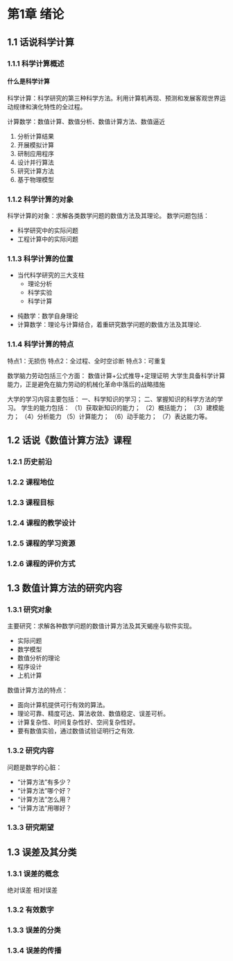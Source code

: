 

# 第1章 绪论
## 1.1 话说科学计算
### 1.1.1 科学计算概述

#### 什么是科学计算
科学计算：科学研究的第三种科学方法。利用计算机再现、预测和发展客观世界运动规律和演化特性的全过程。

计算数学：数值计算、数值分析、数值计算方法、数值逼近

1. 分析计算结果
2. 开展模拟计算
3. 研制应用程序
4. 设计并行算法
5. 研究计算方法
6. 基于物理模型

### 1.1.2 科学计算的对象
科学计算的对象：求解各类数学问题的数值方法及其理论。
数学问题包括：
- 科学研究中的实际问题
- 工程计算中的实际问题



### 1.1.3 科学计算的位置
- 当代科学研究的三大支柱
  - 理论分析
  - 科学实验
  - 科学计算

* 纯数学：数学自身理论
* 计算数学：理论与计算结合，着重研究数学问题的数值方法及其理论.


### 1.1.4 科学计算的特点

特点1：无损伤
特点2：全过程、全时空诊断
特点3：可重复

数学脑力劳动包括三个方面：
数值计算+公式推导+定理证明
大学生具备科学计算能力，正是避免在脑力劳动的机械化革命中落后的战略措施

大学的学习内容主要包括：
一、科学知识的学习；
二、掌握知识的科学方法的学习。
学生的能力包括：
（1）获取新知识的能力；
（2）概括能力；
（3）建模能力；
（4）分析能力
（5）计算能力；
（6）动手能力；
（7）表达能力等。


## 1.2 话说《数值计算方法》课程
### 1.2.1 历史前沿
### 1.2.2 课程地位
### 1.2.3 课程目标
### 1.2.4 课程的教学设计
### 1.2.5 课程的学习资源
### 1.2.6 课程的评价方式

## 1.3 数值计算方法的研究内容
### 1.3.1 研究对象
主要研究：求解各种数学问题的数值计算方法及其天蝎座与软件实现。

- 实际问题
- 数学模型
- 数值分析的理论
- 程序设计
- 上机计算

数值计算方法的特点：
- 面向计算机提供可行有效的算法。
- 理论可靠、精度可达、算法收敛、数值稳定、误差可析。
- 计算复杂性、时间复杂性好、空间复杂性好。
- 要有数值实验，通过数值试验证明行之有效.

### 1.3.2 研究内容
问题是数学的心脏：
- “计算方法”有多少？
- “计算方法”哪个好？
- “计算方法”怎么用？
- “计算方法”用哪好？

### 1.3.3 研究期望


## 1.3 误差及其分类
### 1.3.1 误差的概念
绝对误差
相对误差
 
### 1.3.2 有效数字

### 1.3.3 误差的分类

### 1.3.4 误差的传播

